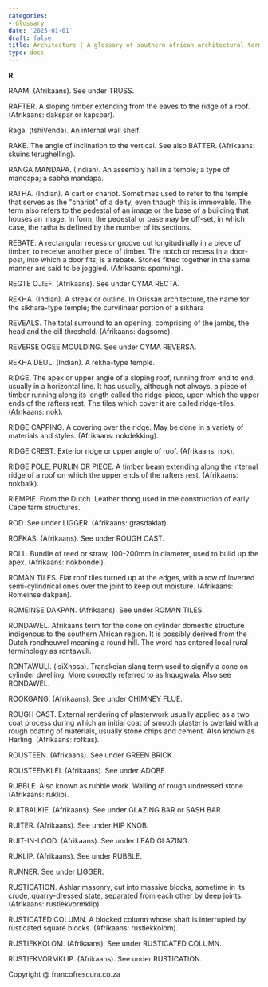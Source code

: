 ```yaml
---
categories:
- Glossary
date: '2025-01-01'
draft: false
title: Architecture | A glossary of southern african architectural terms
type: docs
---
```


**R**

RAAM. (Afrikaans). See under TRUSS.

RAFTER. A sloping timber extending from the eaves to the ridge of a roof. (Afrikaans: dakspar or kapspar).

Raga. (tshiVenda). An internal wall shelf.

RAKE. The angle of inclination to the vertical. See also BATTER. (Afrikaans: skuins terughelling).

RANGA MANDAPA. (Indian). An assembly hall in a temple; a type of mandapa; a sabha mandapa.

RATHA. (Indian). A cart or chariot. Sometimes used to refer to the temple that serves as the "chariot" of a deity, even though this is immovable. The term also refers to the pedestal of an image or the base of a building that houses an image. In form, the pedestal or base may be off-set, in which case, the ratha is defined by the number of its sections.

REBATE. A rectangular recess or groove cut longitudinally in a piece of timber, to receive another piece of timber. The notch or recess in a door-post, into which a door fits, is a rebate. Stones fitted together in the same manner are said to be joggled. (Afrikaans: sponning).

REGTE OJIEF. (Afrikaans). See under CYMA RECTA.

REKHA. (Indian). A streak or outline. In Orissan architecture, the name for the sikhara-type temple; the curvilinear portion of a sikhara

REVEALS. The total surround to an opening, comprising of the jambs, the head and the cill threshold. (Afrikaans: dagsome).

REVERSE OGEE MOULDING. See under CYMA REVERSA.

REKHA DEUL. (Indian). A rekha-type temple.

RIDGE. The apex or upper angle of a sloping roof, running from end to end, usually in a horizontal line. It has usually, although not always, a piece of timber running along its length called the ridge-piece, upon which the upper ends of the rafters rest. The tiles which cover it are called ridge-tiles. (Afrikaans: nok).

RIDGE CAPPING. A covering over the ridge. May be done in a variety of materials and styles. (Afrikaans: nokdekking).

RIDGE CREST. Exterior ridge or upper angle of roof. (Afrikaans: nok).

RIDGE POLE, PURLIN OR PIECE. A timber beam extending along the internal ridge of a roof on which the upper ends of the rafters rest. (Afrikaans: nokbalk).

RIEMPIE. From the Dutch. Leather thong used in the construction of early Cape farm structures.

ROD. See under LIGGER. (Afrikaans: grasdaklat).

ROFKAS. (Afrikaans). See under ROUGH CAST.

ROLL. Bundle of reed or straw, 100-200mm in diameter, used to build up the apex. (Afrikaans: nokbondel).

ROMAN TILES. Flat roof tiles turned up at the edges, with a row of inverted semi-cylindrical ones over the joint to keep out moisture. (Afrikaans: Romeinse dakpan).

ROMEINSE DAKPAN. (Afrikaans). See under ROMAN TILES. 

RONDAWEL. Afrikaans term for the cone on cylinder domestic structure indigenous to the southern African region. It is possibly derived from the Dutch rondheuwel meaning a round hill. The word has entered local rural terminology as rontawuli.

RONTAWULI. (isiXhosa). Transkeian slang term used to signify a cone on cylinder dwelling. More correctly referred to as Inqugwala. Also see RONDAWEL.

ROOKGANG. (Afrikaans). See under CHIMNEY FLUE.

ROUGH CAST. External rendering of plasterwork usually applied as a two coat process during which an initial coat of smooth plaster is overlaid with a rough coating of materials, usually stone chips and cement. Also known as Harling. (Afrikaans: rofkas).

ROUSTEEN. (Afrikaans). See under GREEN BRICK.

ROUSTEENKLEI. (Afrikaans). See under ADOBE.

RUBBLE. Also known as rubble work. Walling of rough undressed stone. (Afrikaans: ruklip).

RUITBALKIE. (Afrikaans). See under GLAZING BAR or SASH BAR.

RUITER. (Afrikaans). See under HIP KNOB.

RUIT-IN-LOOD. (Afrikaans). See under LEAD GLAZING.

RUKLIP. (Afrikaans). See under RUBBLE.

RUNNER. See under LIGGER.

RUSTICATION. Ashlar masonry, cut into massive blocks, sometime in its crude, quarry-dressed state, separated from each other by deep joints. (Afrikaans: rustiekvormklip).

RUSTICATED COLUMN. A blocked column whose shaft is interrupted by rusticated square blocks. (Afrikaans: rustiekkolom).

RUSTIEKKOLOM. (Afrikaans). See under RUSTICATED COLUMN.

RUSTIEKVORMKLIP. (Afrikaans). See under RUSTICATION.

Copyright @ francofrescura.co.za